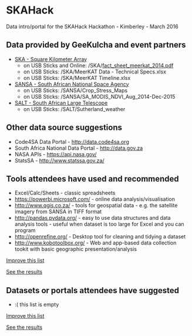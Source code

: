 # SKAHack
Data intro/portal for the SKAHack Hackathon - Kimberley - March 2016

## Data provided by GeeKulcha and event partners

- [SKA - Square Kilometer Array](http://www.ska.ac.za/)
  - on USB Sticks and Online: /SKA/[fact_sheet_meerkat_2014.pdf](http://www.ska.ac.za/download/fact_sheet_meerkat_2014.pdf)
  - on USB Sticks: /SKA/MeerKAT Data - Technical Specs.xlsx
  - on USB Sticks: /SKA/MeerKAT Timeline.xlsx
- [SANSA - South African National Space Agency](http://www.sansa.org.za/)
  - on USB Sticks: /SANSA/Crop_Stress_Maps
  - on USB Sticks: /SANSA/SA_MODIS_NDVI_Aug_2014-Dec-2015
- [SALT - South African Large Telescope](http://www.salt.ac.za/)
  - on USB Sticks: /SALT/Sutherland_weather

## Other data source suggestions

- Code4SA Data Portal - http://data.code4sa.org
- South Africa National Data Portal - http://data.gov.za
- NASA APIs - https://api.nasa.gov/
- StatsSA - http://www.statssa.gov.za/

## Tools attendees have used and recommended

- Excel/Calc/Sheets - classic spreadsheets
- https://powerbi.microsoft.com/ - online data analysis/visualisation
- http://www.qgis.co.za/ - tools for geospatial data - e.g. the satellite imagery from SANSA in TIFF format
- http://pandas.pydata.org/ - easy to use data structures and data analysis tools - useful when dataset is too large for Excel and you can program
- http://openrefine.org/ - Desktop tool for cleaning and tidying a dataset
- http://www.kobotoolbox.org/ - Web and app-based data collection tookit with basic geographic presentation/analysis

[Improve this list](http://goo.gl/forms/G79sDoBhrL)

[See the results](https://docs.google.com/spreadsheets/d/10ppyt2gusvgzWO5h6ImkbGdLOsKkECYY1lzJ5Dp0hks/edit?usp=sharing)

## Datasets or portals attendees have suggested

- :( this list is empty

[Improve this list](http://goo.gl/forms/NhwniDg5Eo)

[See the results](https://docs.google.com/spreadsheets/d/1Qn5kR5wIhyfUVS6I3FNh5jaPz1KGuvJTNq4ZF3G4zas/edit?usp=sharing)
